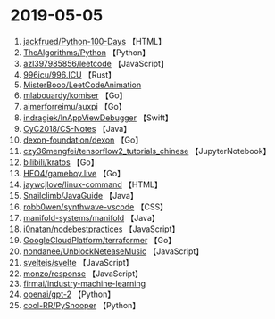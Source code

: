 # 2019-05-05

1. [jackfrued/Python-100-Days](https://github.com/jackfrued/Python-100-Days) 【HTML】
2. [TheAlgorithms/Python](https://github.com/TheAlgorithms/Python) 【Python】
3. [azl397985856/leetcode](https://github.com/azl397985856/leetcode) 【JavaScript】
4. [996icu/996.ICU](https://github.com/996icu/996.ICU) 【Rust】
5. [MisterBooo/LeetCodeAnimation](https://github.com/MisterBooo/LeetCodeAnimation) 
6. [mlabouardy/komiser](https://github.com/mlabouardy/komiser) 【Go】
7. [aimerforreimu/auxpi](https://github.com/aimerforreimu/auxpi) 【Go】
8. [indragiek/InAppViewDebugger](https://github.com/indragiek/InAppViewDebugger) 【Swift】
9. [CyC2018/CS-Notes](https://github.com/CyC2018/CS-Notes) 【Java】
10. [dexon-foundation/dexon](https://github.com/dexon-foundation/dexon) 【Go】
11. [czy36mengfei/tensorflow2_tutorials_chinese](https://github.com/czy36mengfei/tensorflow2_tutorials_chinese) 【JupyterNotebook】
12. [bilibili/kratos](https://github.com/bilibili/kratos) 【Go】
13. [HFO4/gameboy.live](https://github.com/HFO4/gameboy.live) 【Go】
14. [jaywcjlove/linux-command](https://github.com/jaywcjlove/linux-command) 【HTML】
15. [Snailclimb/JavaGuide](https://github.com/Snailclimb/JavaGuide) 【Java】
16. [robb0wen/synthwave-vscode](https://github.com/robb0wen/synthwave-vscode) 【CSS】
17. [manifold-systems/manifold](https://github.com/manifold-systems/manifold) 【Java】
18. [i0natan/nodebestpractices](https://github.com/i0natan/nodebestpractices) 【JavaScript】
19. [GoogleCloudPlatform/terraformer](https://github.com/GoogleCloudPlatform/terraformer) 【Go】
20. [nondanee/UnblockNeteaseMusic](https://github.com/nondanee/UnblockNeteaseMusic) 【JavaScript】
21. [sveltejs/svelte](https://github.com/sveltejs/svelte) 【JavaScript】
22. [monzo/response](https://github.com/monzo/response) 【JavaScript】
23. [firmai/industry-machine-learning](https://github.com/firmai/industry-machine-learning) 
24. [openai/gpt-2](https://github.com/openai/gpt-2) 【Python】
25. [cool-RR/PySnooper](https://github.com/cool-RR/PySnooper) 【Python】
